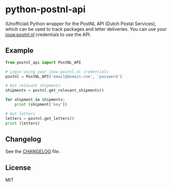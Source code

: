 # python-postnl-api

(Unofficial) Python wrapper for the PostNL API (Dutch Postal Services), which can be used to track packages and letter deliveries. You can use your [jouw.postnl.nl](http://jouw.postnl.nl) credentials to use the API. 

## Example
```python
from postnl_api import PostNL_API

# Login using your jouw.postnl.nl credentials
postnl = PostNL_API('email@domain.com', 'password')

# Get relevant shipments
shipments = postnl.get_relevant_shipments()

for shipment in shipments:
    print (shipment['key'])

# Get letters
letters = postnl.get_letters()
print (letters)
```

## Changelog
See the [CHANGELOG](./CHANGELOG.MD) file.

## License
MIT

